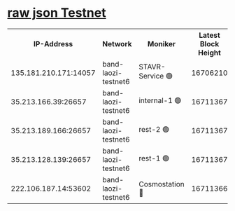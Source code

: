 
[raw json Testnet](https://rpc-check.bandt.stavr.tech/bandt/rpcbandt_result.json)
=

<table><tr><th>IP-Address</th><th>Network</th><th>Moniker</th><th>Latest Block Height</th><th>Earliest Block Height</th><th>Catching Up</th><th>Tx Index</th><th>Voting Power</th><th>Scan Time</th></tr><tr><td>135.181.210.171:14057</td><td>band-laozi-testnet6</td><td>STAVR-Service 🟢</td><td>16706210</td><td>15322501</td><td>False</td><td>on</td><td>0</td><td>2024-03-12T09:59:52.473830686UTC</td></tr><tr><td>35.213.166.39:26657</td><td>band-laozi-testnet6</td><td>internal-1 🟢</td><td>16711367</td><td>16611366</td><td>False</td><td>on</td><td>0</td><td>2024-03-12T09:59:54.725979161UTC</td></tr><tr><td>35.213.189.166:26657</td><td>band-laozi-testnet6</td><td>rest-2 🟢</td><td>16711367</td><td>16611367</td><td>False</td><td>on</td><td>0</td><td>2024-03-12T09:59:55.643729652UTC</td></tr><tr><td>35.213.128.139:26657</td><td>band-laozi-testnet6</td><td>rest-1 🟢</td><td>16711367</td><td>16611367</td><td>False</td><td>on</td><td>0</td><td>2024-03-12T09:59:56.510597018UTC</td></tr><tr><td>222.106.187.14:53602</td><td>band-laozi-testnet6</td><td>Cosmostation 🔴</td><td>16711366</td><td>16668001</td><td>False</td><td>on</td><td>2203686</td><td>2024-03-12T09:59:53.823422819UTC</td></tr></table>
